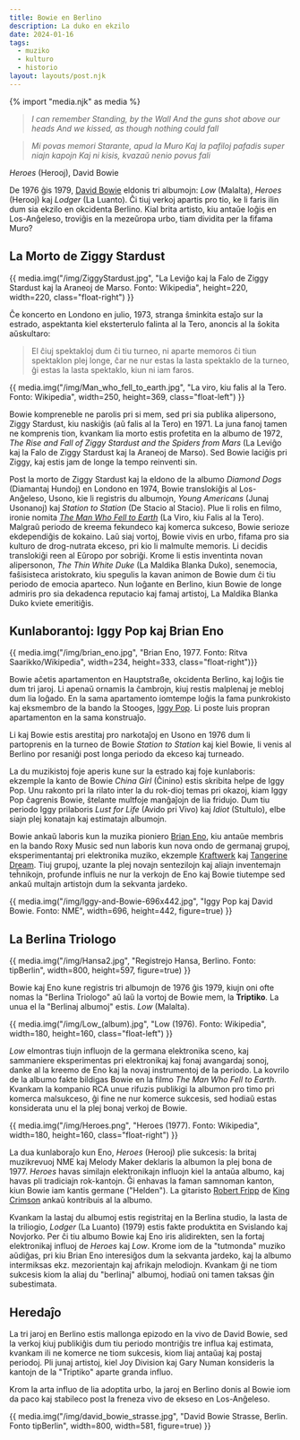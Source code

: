 ```yaml
---
title: Bowie en Berlino
description: La duko en ekzilo
date: 2024-01-16
tags:
  - muziko
  - kulturo
  - historio
layout: layouts/post.njk
---
```

{% import "media.njk" as media %}

> _I can remember
> Standing, by the Wall
> And the guns shot above our heads
> And we kissed, as though nothing could fall_

> _Mi povas memori
> Starante, apud la Muro
> Kaj la pafiloj pafadis super niajn kapojn
> Kaj ni kisis, kvazaŭ nenio povus fali_

_Heroes_ (Herooj), David Bowie

De 1976 ĝis 1979, [David Bowie](https://eo.wikipedia.org/wiki/David_Bowie) eldonis tri albumojn: _Low_ (Malalta), _Heroes_ (Herooj) kaj _Lodger_ (La Luanto). Ĉi tiuj verkoj apartis pro tio, ke li faris ilin dum sia ekzilo en okcidenta Berlino. Kial brita artisto, kiu antaŭe loĝis en Los-Anĝeleso, troviĝis en la mezeŭropa urbo, tiam dividita per la fifama Muro?


## La Morto de Ziggy Stardust

{{ media.img("/img/ZiggyStardust.jpg", "La Leviĝo kaj la Falo de Ziggy Stardust kaj la Araneoj de Marso. Fonto: Wikipedia", height=220, width=220, class="float-right") }}

Ĉe koncerto en Londono en julio, 1973, stranga ŝminkita estaĵo sur la estrado, aspektanta kiel eksterterulo falinta al la Tero, anoncis al la ŝokita aŭskultaro:

> El ĉiuj spektakloj dum ĉi tiu turneo, ni aparte memoros ĉi tiun spektaklon plej longe, ĉar ne nur estas la lasta spektaklo de la turneo, ĝi estas la lasta spektaklo, kiun ni iam faros.

{{ media.img("/img/Man_who_fell_to_earth.jpg", "La viro, kiu falis al la Tero. Fonto: Wikipedia", width=250, height=369, class="float-left") }}

Bowie kompreneble ne parolis pri si mem, sed pri sia publika alipersono, Ziggy Stardust, kiu naskiĝis (aŭ falis al la Tero) en 1971. La juna fanoj tamen ne komprenis tion, kvankam lia morto estis profetita en la albumo de 1972, _The Rise and Fall of Ziggy Stardust and the Spiders from Mars_ (La Leviĝo kaj la Falo de Ziggy Stardust kaj la Araneoj de Marso). Sed Bowie laciĝis pri Ziggy, kaj estis jam de longe la tempo reinventi sin.


Post la morto de Ziggy Stardust kaj la eldono de la albumo _Diamond Dogs_ (Diamantaj Hundoj) en Londono en 1974, Bowie translokiĝis al Los-Anĝeleso, Usono, kie li registris du albumojn, _Young Americans_ (Junaj Usonanoj) kaj _Station to Station_ (De Stacio al Stacio). Plue li rolis en filmo, ironie nomita _[The Man Who Fell to Earth](https://en.wikipedia.org/wiki/The_Man_Who_Fell_to_Earth)_ (La Viro, kiu Falis al la Tero). Malgraŭ periodo de kreema fekundeco kaj komerca sukceso, Bowie serioze ekdependiĝis de kokaino. Laŭ siaj vortoj, Bowie vivis en urbo, fifama pro sia kulturo de drog-nutrata ekceso, pri kio li malmulte memoris. Li decidis translokiĝi reen al Eŭropo por sobriĝi. Krome li estis inventinta novan alipersonon, _The Thin White Duke_ (La Maldika Blanka Duko), senemocia, faŝisisteca aristokrato, kiu spegulis la kavan animon de Bowie dum ĉi tiu periodo de emocia aparteco. Nun loĝante en Berlino, kiun Bowie de longe admiris pro sia dekadenca reputacio kaj famaj artistoj, La Maldika Blanka Duko kviete emeritiĝis.

## Kunlaborantoj: Iggy Pop kaj Brian Eno


{{ media.img("/img/brian_eno.jpg", "Brian Eno, 1977. Fonto: Ritva Saarikko/Wikipedia", width=234, height=333, class="float-right")}}

Bowie aĉetis apartamenton en Hauptstraße, okcidenta Berlino, kaj loĝis tie dum tri jaroj. Li apenaŭ ornamis la ĉambrojn, kiuj restis malplenaj je mebloj dum lia loĝado. En la sama apartamento iomtempe loĝis la fama punkrokisto kaj eksmembro de la bando la Stooges, [Iggy Pop](https://eo.wikipedia.org/wiki/Iggy_Pop). Li poste luis propran apartamenton en la sama konstruaĵo.

Li kaj Bowie estis arestitaj pro narkotaĵoj en Usono en 1976 dum li partoprenis en la turneo de Bowie _Station to Station_ kaj kiel Bowie, li venis al Berlino por resaniĝi post longa periodo da ekceso kaj turneado.

La du muzikistoj foje aperis kune sur la estrado kaj foje kunlaboris: ekzemple la kanto de Bowie _China Girl_ (Ĉinino) estis skribita helpe de Iggy Pop. Unu rakonto pri la rilato inter la du rok-dioj temas pri okazoj, kiam Iggy Pop ĉagrenis Bowie, ŝtelante multfoje manĝaĵojn de lia fridujo. Dum tiu periodo Iggy prilaboris _Lust for Life_ (Avido pri Vivo) kaj _Idiot_ (Stultulo), elbe siajn plej konatajn kaj estimatajn albumojn.

Bowie ankaŭ laboris kun la muzika pioniero [Brian Eno](https://eo.wikipedia.org/wiki/Brian_Eno), kiu antaŭe membris en la bando Roxy Music sed nun laboris kun nova ondo de germanaj grupoj, eksperimentantaj pri elektronika muziko, ekzemple [Kraftwerk](https://eo.wikipedia.org/wiki/Kraftwerk) kaj [Tangerine Dream](https://eo.wikipedia.org/wiki/Tangerine_Dream). Tiuj grupoj, uzante la plej novajn sentezilojn kaj aliajn inventemajn teĥnikojn, profunde influis ne nur la verkojn de Eno kaj Bowie tiutempe sed ankaŭ multajn artistojn dum la sekvanta jardeko.


{{ media.img("/img/Iggy-and-Bowie-696x442.jpg", "Iggy Pop kaj David Bowie. Fonto: NME", width=696, height=442, figure=true) }}

## La Berlina Triologo

{{ media.img("/img/Hansa2.jpg", "Registrejo Hansa, Berlino. Fonto: tipBerlin", width=800, height=597, figure=true) }}

Bowie kaj Eno kune registris tri albumojn de 1976 ĝis 1979, kiujn oni ofte nomas la "Berlina Triologo" aŭ laŭ la vortoj de Bowie mem, la **Triptiko**. La unua el la "Berlinaj albumoj" estis. _Low_ (Malalta).

{{ media.img("/img/Low_(album).jpg", "Low (1976). Fonto: Wikipedia", width=180, height=160, class="float-left") }}

_Low_ elmontras tiujn influojn de la germana elektronika sceno, kaj sammaniere eksperimentas pri elektronikaj kaj fonaj avangardaj sonoj, danke al la kreemo de Eno kaj la novaj instrumentoj de la periodo. La kovrilo de la albumo fakte bildigas Bowie en la filmo _The Man Who Fell to Earth_. Kvankam la kompanio RCA unue rifuzis publikigi la albumon pro timo pri komerca malsukceso, ĝi fine ne nur komerce sukcesis, sed hodiaŭ estas konsiderata unu el la plej bonaj verkoj de Bowie.

{{ media.img("/img/Heroes.png", "Heroes (1977). Fonto: Wikipedia", width=180, height=160, class="float-right") }}

La dua kunlaboraĵo kun Eno, _Heroes_ (Herooj) plie sukcesis: la britaj muzikrevuoj NME kaj Melody Maker deklaris la albumon la plej bona de 1977. _Heroes_ havas similajn elektronikajn influojn kiel la antaŭa albumo, kaj havas pli tradiciajn rok-kantojn. Ĝi enhavas la faman samnoman kanton, kiun Bowie iam kantis germane ("Helden"). La gitaristo [Robert Fripp](https://en.wikipedia.org/wiki/Robert_Fripp) de [King Crimson](https://en.wikipedia.org/wiki/King_Crimson) ankaŭ kontribuis al la albumo.


Kvankam la lastaj du albumoj estis registritaj en la Berlina studio, la lasta de la triliogio, _Lodger_ (La Luanto) (1979) estis fakte produktita en Svislando kaj Novjorko. Per ĉi tiu albumo Bowie kaj Eno iris alidirekten, sen la fortaj elektronikaj influoj de _Heroes_ kaj _Low_. Krome iom de la "tutmonda" muziko aŭdiĝas, pri kiu Brian Eno interesiĝos dum la sekvanta jardeko, kaj la albumo intermiksas ekz. mezorientajn kaj afrikajn melodiojn. Kvankam ĝi ne tiom sukcesis kiom la aliaj du "berlinaj" albumoj, hodiaŭ oni tamen taksas ĝin subestimata.

## Heredaĵo

La tri jaroj en Berlino estis mallonga epizodo en la vivo de David Bowie, sed la verkoj kiuj publikiĝis dum tiu periodo montriĝis tre influa kaj estimata, kvankam ili ne komerce ne tiom sukcesis, kiom liaj antaŭaj kaj postaj periodoj. Pli junaj artistoj, kiel Joy Division kaj Gary Numan konsideris la kantojn de la "Triptiko" aparte granda influo.

Krom la arta influo de lia adoptita urbo, la jaroj en Berlino donis al Bowie iom da paco kaj stabileco post la freneza vivo de ekseso en Los-Anĝeleso.

{{ media.img("/img/david_bowie_strasse.jpg", "David Bowie Strasse, Berlin. Fonto tipBerlin", width=800, width=581, figure=true) }}




